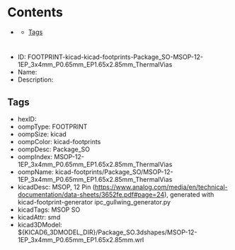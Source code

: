 



Contents
========

* [](#)
	* [Tags](#tags)

# 

- ID: FOOTPRINT-kicad-kicad-footprints-Package_SO-MSOP-12-1EP_3x4mm_P0.65mm_EP1.65x2.85mm_ThermalVias
- Name: 
- Description: 

## Tags

- hexID: 
- oompType: FOOTPRINT
- oompSize: kicad
- oompColor: kicad-footprints
- oompDesc: Package_SO
- oompIndex: MSOP-12-1EP_3x4mm_P0.65mm_EP1.65x2.85mm_ThermalVias
- oompName: kicad-footprints/Package_SO/MSOP-12-1EP_3x4mm_P0.65mm_EP1.65x2.85mm_ThermalVias
- kicadDesc: MSOP, 12 Pin (https://www.analog.com/media/en/technical-documentation/data-sheets/3652fe.pdf#page=24), generated with kicad-footprint-generator ipc_gullwing_generator.py
- kicadTags: MSOP SO
- kicadAttr: smd
- kicad3DModel: ${KICAD6_3DMODEL_DIR}/Package_SO.3dshapes/MSOP-12-1EP_3x4mm_P0.65mm_EP1.65x2.85mm.wrl
